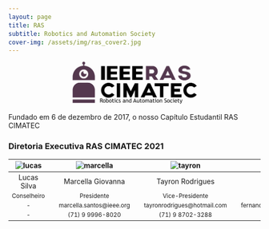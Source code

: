 ```yaml
---
layout: page
title: RAS
subtitle: Robotics and Automation Society
cover-img: /assets/img/ras_cover2.jpg
---
```


<p style="text-align: center;"> <img src="/assets/img/ras.png" alt="drawing" width="250"/> </p>

Fundado em 6 de dezembro de 2017, o nosso Capítulo Estudantil RAS CIMATEC

### Diretoria Executiva RAS CIMATEC 2021
<div class="row">
  <div class=" col-xl-auto offset-xl-0 col-lg-4 offset-lg-0">
    <table class="table-borderless highlight">
      <thead>
        <tr>
          <th><center><img src="{{ 'assets/img/voluntarios/semfoto.png' | relative_url }}" width="100" alt="lucas" class="img-fluid rounded-circle" /></center></th>
          <th></th>
          <th><center><img src="{{ 'assets/img/voluntarios/marcellagiovanna.png' | relative_url }}" width="100" alt="marcella" class="img-fluid rounded-circle"/></center></th>
          <th></th>
          <th><center><img src="{{ 'assets/img/voluntarios/semfoto.png' | relative_url }}" width="100" alt="tayron" class="img-fluid rounded-circle"/></center></th>
          <th></th>
          <th><center><img src="{{ 'assets/img/voluntarios/semfoto.png' | relative_url }}" width="100" alt="fernando" class="img-fluid rounded-circle"/></center></th>
          <th></th>
          <th><center><img src="{{ 'assets/img/voluntarios/semfoto.png' | relative_url }}" width="100" alt="leonardo" class="img-fluid rounded-circle"/></center></th>
        </tr>
      </thead>
      <tbody>
        <tr class="font-weight-bolder" style="text-align: center margin-top: 0">
          <td width="20%"><center>Lucas Silva</center></td>
          <td></td>
          <td width="20%"><center>Marcella Giovanna</center></td>
          <td></td>
          <td width="20%"><center>Tayron Rodrigues</center></td>
          <td></td>
          <td width="20%"><center>Fernando Junior</center></td>
          <td></td>
          <td width="20%"><center>Leonardo Nomoto</center></td>
        </tr>
        <tr style="text-align: center" >
          <td style="vertical-align: top"><small><center>Conselheiro</center></small></td>
          <td></td>
          <td style="vertical-align: top"><small><center>Presidente</center></small></td>
          <td></td>
          <td style="vertical-align: top"><small><center>Vice-Presidente</center></small></td>
          <td></td>
          <td style="vertical-align: top"><small><center>Secretario</center></small></td>
          <td></td>
          <td style="vertical-align: top"><small><center>Tesoureiro</center></small></td>
        </tr>
        <tr style="text-align: center" >
          <td style="vertical-align: top"><small><center>-</center></small></td>
          <td></td>
          <td style="vertical-align: top"><small><center>marcella.santos@ieee.org</center></small></td>
          <td></td>
          <td style="vertical-align: top"><small><center>tayronrodrigues@hotmail.com</center></small></td>
          <td></td>
          <td style="vertical-align: top"><small><center>fernando.juninho0809@gmail.com</center></small></td>
          <td></td>
          <td style="vertical-align: top"><small><center>leonardonomoto@ieee.org</center></small></td>
        </tr>
        <tr style="text-align: center" >
          <td style="vertical-align: top"><small><center>-</center></small></td>
          <td></td>
          <td style="vertical-align: top"><small><center>(71) 9 9996-8020</center></small></td>
          <td></td>
          <td style="vertical-align: top"><small><center>(71) 9 8702-3288</center></small></td>
          <td></td>
          <td style="vertical-align: top"><small><center>(71) 9 9201-3800</center></small></td>
          <td></td>
          <td style="vertical-align: top"><small><center>(71) 9 8788-0615</center></small></td>
        </tr>
      </tbody>
    </table>
  </div>
</div>
